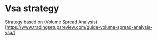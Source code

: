 # Vsa strategy

Strategy based on (Volume Spread Analysis)[https://www.tradingsetupsreview.com/guide-volume-spread-analysis-vsa/].
